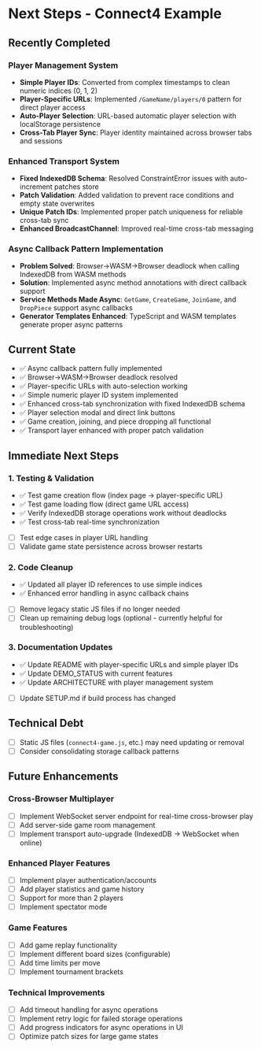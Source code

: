 # Next Steps - Connect4 Example

## Recently Completed

### Player Management System
- **Simple Player IDs**: Converted from complex timestamps to clean numeric indices (0, 1, 2)
- **Player-Specific URLs**: Implemented `/GameName/players/0` pattern for direct player access
- **Auto-Player Selection**: URL-based automatic player selection with localStorage persistence
- **Cross-Tab Player Sync**: Player identity maintained across browser tabs and sessions

### Enhanced Transport System
- **Fixed IndexedDB Schema**: Resolved ConstraintError issues with auto-increment patches store
- **Patch Validation**: Added validation to prevent race conditions and empty state overwrites
- **Unique Patch IDs**: Implemented proper patch uniqueness for reliable cross-tab sync
- **Enhanced BroadcastChannel**: Improved real-time cross-tab messaging

### Async Callback Pattern Implementation
- **Problem Solved**: Browser→WASM→Browser deadlock when calling IndexedDB from WASM methods
- **Solution**: Implemented async method annotations with direct callback support
- **Service Methods Made Async**: `GetGame`, `CreateGame`, `JoinGame`, and `DropPiece` support async callbacks
- **Generator Templates Enhanced**: TypeScript and WASM templates generate proper async patterns

## Current State
- ✅ Async callback pattern fully implemented
- ✅ Browser→WASM→Browser deadlock resolved  
- ✅ Player-specific URLs with auto-selection working
- ✅ Simple numeric player ID system implemented
- ✅ Enhanced cross-tab synchronization with fixed IndexedDB schema
- ✅ Player selection modal and direct link buttons
- ✅ Game creation, joining, and piece dropping all functional
- ✅ Transport layer enhanced with proper patch validation

## Immediate Next Steps

### 1. Testing & Validation
- ✅ Test game creation flow (index page → player-specific URL)
- ✅ Test game loading flow (direct game URL access)
- ✅ Verify IndexedDB storage operations work without deadlocks
- ✅ Test cross-tab real-time synchronization
- [ ] Test edge cases in player URL handling
- [ ] Validate game state persistence across browser restarts

### 2. Code Cleanup
- ✅ Updated all player ID references to use simple indices
- ✅ Enhanced error handling in async callback chains
- [ ] Remove legacy static JS files if no longer needed
- [ ] Clean up remaining debug logs (optional - currently helpful for troubleshooting)

### 3. Documentation Updates
- ✅ Update README with player-specific URLs and simple player IDs
- ✅ Update DEMO_STATUS with current features
- ✅ Update ARCHITECTURE with player management system
- [ ] Update SETUP.md if build process has changed

## Technical Debt
- [ ] Static JS files (`connect4-game.js`, etc.) may need updating or removal
- [ ] Consider consolidating storage callback patterns

## Future Enhancements

### Cross-Browser Multiplayer
- [ ] Implement WebSocket server endpoint for real-time cross-browser play
- [ ] Add server-side game room management
- [ ] Implement transport auto-upgrade (IndexedDB → WebSocket when online)

### Enhanced Player Features
- [ ] Implement player authentication/accounts
- [ ] Add player statistics and game history
- [ ] Support for more than 2 players
- [ ] Implement spectator mode

### Game Features
- [ ] Add game replay functionality
- [ ] Implement different board sizes (configurable)
- [ ] Add time limits per move
- [ ] Implement tournament brackets

### Technical Improvements
- [ ] Add timeout handling for async operations
- [ ] Implement retry logic for failed storage operations
- [ ] Add progress indicators for async operations in UI
- [ ] Optimize patch sizes for large game states